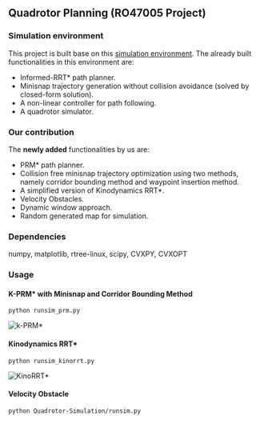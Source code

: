 ## Quadrotor Planning (RO47005 Project)

### Simulation environment
This project is built base on this [simulation environment](https://github.com/Bharath2/Quadrotor-Simulation).  The already built functionalities in this environment are:

- Informed-RRT* path planner.
- Minisnap trajectory generation without collision avoidance (solved by closed-form solution).
- A non-linear controller for path following.
- A quadrotor simulator.

### Our contribution
The **newly added** functionalities by us are:

- PRM* path planner.
- Collision free minisnap trajectory optimization using two methods, namely corridor bounding method and waypoint insertion method.
- A simplified version of Kinodynamics RRT*.
- Velocity Obstacles.
- Dynamic window approach.
- Random generated map for simulation.

### Dependencies
numpy, matplotlib, rtree-linux, scipy, CVXPY, CVXOPT

### Usage
#### K-PRM* with Minisnap and Corridor Bounding Method
```
python runsim_prm.py
```
![k-PRM*](https://github.com/MarcoSchouten/Planning_Project/blob/main/imgs/k_prm.gif)
#### Kinodynamics RRT*
```
python runsim_kinorrt.py
```
![KinoRRT*](https://github.com/MarcoSchouten/Planning_Project/blob/main/imgs/kino_rrt.gif)
#### Velocity Obstacle
```
python Quadrotor-Simulation/runsim.py
```
